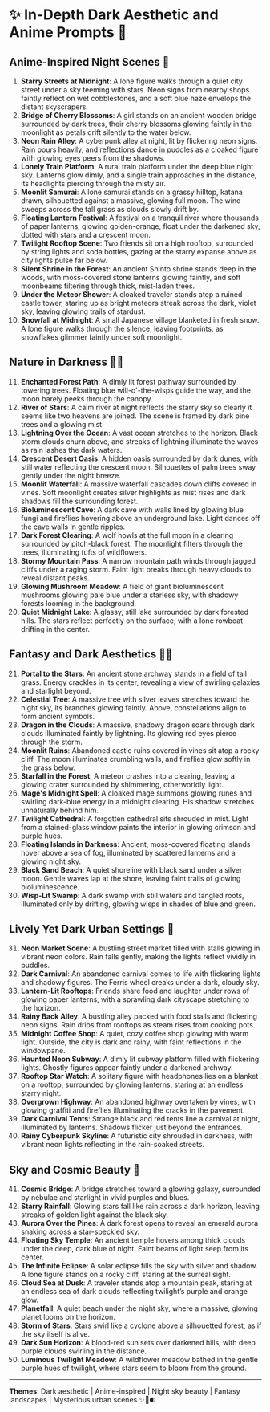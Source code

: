 # ✨ In-Depth Dark Aesthetic and Anime Prompts 🌌

## Anime-Inspired Night Scenes 🌃
1. **Starry Streets at Midnight**: A lone figure walks through a quiet city street under a sky teeming with stars. Neon signs from nearby shops faintly reflect on wet cobblestones, and a soft blue haze envelops the distant skyscrapers.
2. **Bridge of Cherry Blossoms**: A girl stands on an ancient wooden bridge surrounded by dark trees, their cherry blossoms glowing faintly in the moonlight as petals drift silently to the water below.
3. **Neon Rain Alley**: A cyberpunk alley at night, lit by flickering neon signs. Rain pours heavily, and reflections dance in puddles as a cloaked figure with glowing eyes peers from the shadows.
4. **Lonely Train Platform**: A rural train platform under the deep blue night sky. Lanterns glow dimly, and a single train approaches in the distance, its headlights piercing through the misty air.
5. **Moonlit Samurai**: A lone samurai stands on a grassy hilltop, katana drawn, silhouetted against a massive, glowing full moon. The wind sweeps across the tall grass as clouds slowly drift by.
6. **Floating Lantern Festival**: A festival on a tranquil river where thousands of paper lanterns, glowing golden-orange, float under the darkened sky, dotted with stars and a crescent moon.
7. **Twilight Rooftop Scene**: Two friends sit on a high rooftop, surrounded by string lights and soda bottles, gazing at the starry expanse above as city lights pulse far below.
8. **Silent Shrine in the Forest**: An ancient Shinto shrine stands deep in the woods, with moss-covered stone lanterns glowing faintly, and soft moonbeams filtering through thick, mist-laden trees.
9. **Under the Meteor Shower**: A cloaked traveler stands atop a ruined castle tower, staring up as bright meteors streak across the dark, violet sky, leaving glowing trails of stardust.
10. **Snowfall at Midnight**: A small Japanese village blanketed in fresh snow. A lone figure walks through the silence, leaving footprints, as snowflakes glimmer faintly under soft moonlight.

## Nature in Darkness 🌲🌑
11. **Enchanted Forest Path**: A dimly lit forest pathway surrounded by towering trees. Floating blue will-o'-the-wisps guide the way, and the moon barely peeks through the canopy.
12. **River of Stars**: A calm river at night reflects the starry sky so clearly it seems like two heavens are joined. The scene is framed by dark pine trees and a glowing mist.
13. **Lightning Over the Ocean**: A vast ocean stretches to the horizon. Black storm clouds churn above, and streaks of lightning illuminate the waves as rain lashes the dark waters.
14. **Crescent Desert Oasis**: A hidden oasis surrounded by dark dunes, with still water reflecting the crescent moon. Silhouettes of palm trees sway gently under the night breeze.
15. **Moonlit Waterfall**: A massive waterfall cascades down cliffs covered in vines. Soft moonlight creates silver highlights as mist rises and dark shadows fill the surrounding forest.
16. **Bioluminescent Cave**: A dark cave with walls lined by glowing blue fungi and fireflies hovering above an underground lake. Light dances off the cave walls in gentle ripples.
17. **Dark Forest Clearing**: A wolf howls at the full moon in a clearing surrounded by pitch-black forest. The moonlight filters through the trees, illuminating tufts of wildflowers.
18. **Stormy Mountain Pass**: A narrow mountain path winds through jagged cliffs under a raging storm. Faint light breaks through heavy clouds to reveal distant peaks.
19. **Glowing Mushroom Meadow**: A field of giant bioluminescent mushrooms glowing pale blue under a starless sky, with shadowy forests looming in the background.
20. **Quiet Midnight Lake**: A glassy, still lake surrounded by dark forested hills. The stars reflect perfectly on the surface, with a lone rowboat drifting in the center.

## Fantasy and Dark Aesthetics 🔮🌌
21. **Portal to the Stars**: An ancient stone archway stands in a field of tall grass. Energy crackles in its center, revealing a view of swirling galaxies and starlight beyond.
22. **Celestial Tree**: A massive tree with silver leaves stretches toward the night sky, its branches glowing faintly. Above, constellations align to form ancient symbols.
23. **Dragon in the Clouds**: A massive, shadowy dragon soars through dark clouds illuminated faintly by lightning. Its glowing red eyes pierce through the storm.
24. **Moonlit Ruins**: Abandoned castle ruins covered in vines sit atop a rocky cliff. The moon illuminates crumbling walls, and fireflies glow softly in the grass below.
25. **Starfall in the Forest**: A meteor crashes into a clearing, leaving a glowing crater surrounded by shimmering, otherworldly light.
26. **Mage's Midnight Spell**: A cloaked mage summons glowing runes and swirling dark-blue energy in a midnight clearing. His shadow stretches unnaturally behind him.
27. **Twilight Cathedral**: A forgotten cathedral sits shrouded in mist. Light from a stained-glass window paints the interior in glowing crimson and purple hues.
28. **Floating Islands in Darkness**: Ancient, moss-covered floating islands hover above a sea of fog, illuminated by scattered lanterns and a glowing night sky.
29. **Black Sand Beach**: A quiet shoreline with black sand under a silver moon. Gentle waves lap at the shore, leaving faint trails of glowing bioluminescence.
30. **Wisp-Lit Swamp**: A dark swamp with still waters and tangled roots, illuminated only by drifting, glowing wisps in shades of blue and green.

## Lively Yet Dark Urban Settings 🌆
31. **Neon Market Scene**: A bustling street market filled with stalls glowing in vibrant neon colors. Rain falls gently, making the lights reflect vividly in puddles.
32. **Dark Carnival**: An abandoned carnival comes to life with flickering lights and shadowy figures. The Ferris wheel creaks under a dark, cloudy sky.
33. **Lantern-Lit Rooftops**: Friends share food and laughter under rows of glowing paper lanterns, with a sprawling dark cityscape stretching to the horizon.
34. **Rainy Back Alley**: A bustling alley packed with food stalls and flickering neon signs. Rain drips from rooftops as steam rises from cooking pots.
35. **Midnight Coffee Shop**: A quiet, cozy coffee shop glowing with warm light. Outside, the city is dark and rainy, with faint reflections in the windowpane.
36. **Haunted Neon Subway**: A dimly lit subway platform filled with flickering lights. Ghostly figures appear faintly under a darkened archway.
37. **Rooftop Star Watch**: A solitary figure with headphones lies on a blanket on a rooftop, surrounded by glowing lanterns, staring at an endless starry night.
38. **Overgrown Highway**: An abandoned highway overtaken by vines, with glowing graffiti and fireflies illuminating the cracks in the pavement.
39. **Dark Carnival Tents**: Strange black and red tents line a carnival at night, illuminated by lanterns. Shadows flicker just beyond the entrances.
40. **Rainy Cyberpunk Skyline**: A futuristic city shrouded in darkness, with vibrant neon lights reflecting in the rain-soaked streets.

## Sky and Cosmic Beauty 🌠
41. **Cosmic Bridge**: A bridge stretches toward a glowing galaxy, surrounded by nebulae and starlight in vivid purples and blues.
42. **Starry Rainfall**: Glowing stars fall like rain across a dark horizon, leaving streaks of golden light against the black sky.
43. **Aurora Over the Pines**: A dark forest opens to reveal an emerald aurora snaking across a star-speckled sky.
44. **Floating Sky Temple**: An ancient temple hovers among thick clouds under the deep, dark blue of night. Faint beams of light seep from its center.
45. **The Infinite Eclipse**: A solar eclipse fills the sky with silver and shadow. A lone figure stands on a rocky cliff, staring at the surreal sight.
46. **Cloud Sea at Dusk**: A traveler stands atop a mountain peak, staring at an endless sea of dark clouds reflecting twilight’s purple and orange glow.
47. **Planetfall**: A quiet beach under the night sky, where a massive, glowing planet looms on the horizon.
48. **Storm of Stars**: Stars swirl like a cyclone above a silhouetted forest, as if the sky itself is alive.
49. **Dark Sun Horizon**: A blood-red sun sets over darkened hills, with deep purple clouds swirling in the distance.
50. **Luminous Twilight Meadow**: A wildflower meadow bathed in the gentle purple hues of twilight, where stars seem to bloom from the ground.

---

**Themes**: Dark aesthetic | Anime-inspired | Night sky beauty | Fantasy landscapes | Mysterious urban scenes ✨🌌🌒
